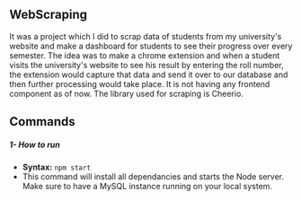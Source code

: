 ## WebScraping

It was a project which I did to scrap data of students from my university's website and make a dashboard for students to see their progress over every semester. The idea was to make a chrome extension and when a student visits the university's website to see his result by entering the roll number, the extension would capture that data and send it over to our database and then further processing would take place. It is not having any frontend component as of now. The library used for scraping is Cheerio.

## Commands

##### 1- How to run

- **Syntax:** `npm start`
- This command will install all dependancies and starts the Node server. Make sure to have a MySQL instance running on your local system.